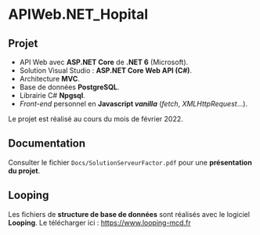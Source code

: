 # APIWeb.NET_Hopital

## Projet

- API Web avec **ASP.NET Core** de **.NET 6** (Microsoft).
- Solution Visual Studio : **ASP.NET Core Web API (C#)**.
- Architecture **MVC**.
- Base de données **PostgreSQL**. 
- Librairie C# **Npgsql**. 
- *Front-end* personnel en **Javascript *vanilla*** (*fetch*, *XMLHttpRequest*...).

Le projet est réalisé au cours du mois de février 2022.

## Documentation

Consulter le fichier `Docs/SolutionServeurFactor.pdf` pour une **présentation du projet**.

## Looping

Les fichiers de **structure de base de données** sont réalisés avec le logiciel **Looping**. Le télécharger ici : https://www.looping-mcd.fr

